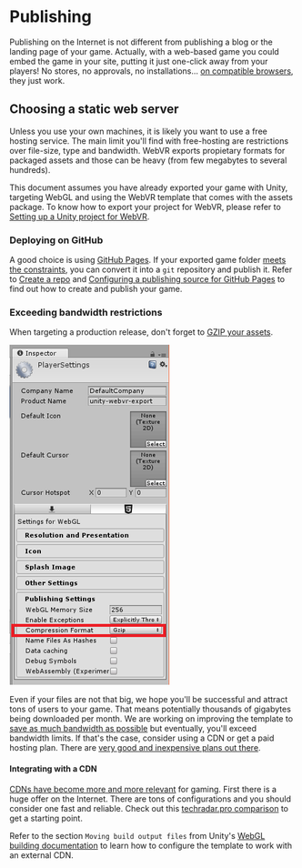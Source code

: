# Publishing

Publishing on the Internet is not different from publishing a blog or the landing page of your game. Actually, with a web-based game you could embed the game in your site, putting it just one-click away from your players! No stores, no approvals, no installations... [on compatible browsers](../README.md#compatibility), they just work.

## Choosing a static web server

Unless you use your own machines, it is likely you want to use a free hosting service. The main limit you'll find with free-hosting are restrictions over file-size, type and bandwidth. WebVR exports propietary formats for packaged assets and those can be heavy (from few megabytes to several hundreds).

This document assumes you have already exported your game with Unity, targeting WebGL and using the WebVR template that comes with the assets package. To know how to export your project for WebVR, please refer to [Setting up a Unity project for WebVR](./project-setup.md).

### Deploying on GitHub

A good choice is using [GitHub Pages](https://pages.github.com/). If your exported game folder [meets the constraints](https://help.github.com/articles/what-is-github-pages/#usage-limits), you can convert it into a `git` repository and publish it. Refer to [Create a repo](https://help.github.com/articles/create-a-repo/) and [Configuring a publishing source for GitHub Pages](https://help.github.com/articles/configuring-a-publishing-source-for-github-pages/#enabling-github-pages-to-publish-your-site-from-master-or-gh-pages) to find out how to create and publish your game.

### Exceeding bandwidth restrictions

When targeting a production release, don't forget to [GZIP your assets](https://docs.unity3d.com/Manual/webgl-deploying.html).

![GZIP option in Player Settings](./images/gzip.png)

Even if your files are not that big, we hope you'll be successful and attract tons of users to your game. That means potentially thousands of gigabytes being downloaded per month. We are working on improving the template to [save as much bandwidth as possible](https://github.com/mozilla/unity-webvr-export/issues/98) but eventually, you'll exceed bandwidth limits. If that's the case, consider using a CDN or get a paid hosting plan. There are [very good and inexpensive plans out there](http://www.turiyaware.com/finding-the-right-hosting-for-indie-game-developers/).

#### Integrating with a CDN

[CDNs have become more and more relevant](https://www.keycdn.com/blog/cdn-for-gaming/) for gaming. First there is a huge offer on the Internet. There are tons of configurations and you should consider one fast and reliable. Check out this [techradar.pro comparison](http://www.techradar.com/news/the-best-cdns-of-2018) to get a starting point.

Refer to the section `Moving build output files` from Unity's [WebGL building documentation](https://docs.unity3d.com/Manual/webgl-building.html) to learn how to configure the template to work with an external CDN.
